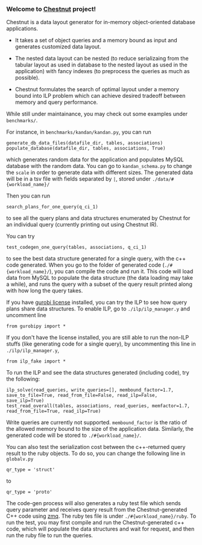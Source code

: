 ### Welcome to [Chestnut](https://congyan.org/chestnut.pdf) project! ###

Chestnut is a data layout generator for
in-memory object-oriented database applications. 

- It takes a set of object queries and a memory bound 
as input and generates customized data layout.

- The nested data layout can be nested (to reduce serializaing from the tabular layout 
as used in database to the nested layout as used in the application) 
with fancy indexes (to preprocess the queries as much as possible).

- Chestnut formulates the search of optimal layout under a memory bound
into ILP problem which can achieve desired tradeoff between memory and query performance. 

While still under maintainance, you may check out some examples under `benchmarks/`. 

For instance, in `benchmarks/kandan/kandan.py`, you can run
```
generate_db_data_files(datafile_dir, tables, associations)
populate_database(datafile_dir, tables, associations, True)
```
which generates random data for the application and populates MySQL database with the random data. 
You can go to `kandan_schema.py` to change the `scale` in order to generate data with different sizes.
The generated data will be in a tsv file with fields separated by `|`, stored under `./data/#{workload_name}/`

Then you can run
```
search_plans_for_one_query(q_ci_1)
```
to see all the query plans and data structures enumerated by Chestnut for an individual query (currently printing out using Chestnut IR).

You can try
```
test_codegen_one_query(tables, associations, q_ci_1)
```
to see the best data structure generated for a single query, with the c++ code generated. 
When you go to the folder of generated code (`./#{workload_name}/`), 
you can compile the code and run it. This code will load data from MySQL 
to populate the data structure (the data loading may take a while), and runs the query
with a subset of the query result printed along with how long the query takes.

If you have [gurobi license](https://www.gurobi.com/) installed, you can try the ILP to see how query plans share data structures.
To enable ILP, go to `./ilp/ilp_manager.y` and uncomment line
```
from gurobipy import *
```
If you don't have the license installed, you are still able to run the non-ILP stuffs 
(like generating code for a single query), by uncommenting this line in `./ilp/ilp_manager.y`,
```
from ilp_fake import *
```
To run the ILP and see the data structures generated (including code), try the following:
```
ilp_solve(read_queries, write_queries=[], membound_factor=1.7, save_to_file=True, read_from_file=False, read_ilp=False, save_ilp=True)
test_read_overall(tables, associations, read_queries, memfactor=1.7, read_from_file=True, read_ilp=True)
```
Write queries are currently not supported. `membound_factor` is the ratio of the allowed memory bound 
to the size of the application data. Similarly, the generated code will be stored to `./#{workload_name}/`.

You can also test the serialization cost between the c++-returned query result to the ruby objects. 
To do so, you can change the following line in `globalv.py`
```
qr_type = 'struct'
```
to 
```
qr_type = 'proto'
```
The code-gen process will also generates a ruby test file which sends query parameter and receives query result
from the Chestnut-generated C++ code using [zmq](https://zeromq.org/). The ruby tes file is
under `./#{workload_name}/ruby`. To run the test, you may first compile and run the Chestnut-generated c++ code,
which will populate the data structures and wait for request, and then run the ruby file to run the queries.
